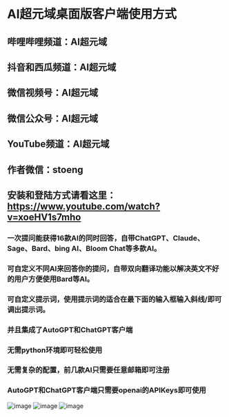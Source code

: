 # AI超元域桌面版客户端使用方式

 ## 哔哩哔哩频道：AI超元域
 
 ## 抖音和西瓜频道：AI超元域
 
 ## 微信视频号：AI超元域
 
 ## 微信公众号：AI超元域
 
 ## YouTube频道：AI超元域
 
 ## 作者微信：stoeng

## 安装和登陆方式请看这里：https://www.youtube.com/watch?v=xoeHV1s7mho

### 一次提问能获得16款AI的同时回答，自带ChatGPT、Claude、Sage、Bard、bing AI、Bloom Chat等多款AI。

### 可自定义不同AI来回答你的提问，自带双向翻译功能以解决英文不好的用户方便使用Bard等AI。

### 可自定义提示词，使用提示词的适合在最下面的输入框输入斜线/即可调出提示词。

### 并且集成了AutoGPT和ChatGPT客户端

### 无需python环境即可轻松使用

### 无需复杂的配置，前几款AI只需要任意邮箱即可注册

### AutoGPT和ChatGPT客户端只需要openai的APIKeys即可使用


![image](https://user-images.githubusercontent.com/42172631/237026727-41db0f13-5c7c-4ceb-9014-9738432a6442.png)
![image](https://github.com/win4r/AISuperDomain/assets/42172631/bf85725a-01d4-47bb-b9bb-ca8f8c2f5428)
![image](https://github.com/win4r/AISuperDomain/assets/42172631/558815ee-3318-44cf-b79e-796db7aeca80)


